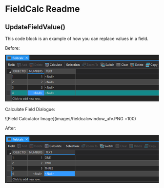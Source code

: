 # FieldCalc Readme

## UpdateFieldValue()

This code block is an example of how you can replace values in a field.

Before:

![Before Image](images/before_ufv.PNG)

Calculate Field Dialogue:

![Field Calculator Image](images/fieldcalcwindow_ufv.PNG =100)

After:

![After Image](images/after_ufv.PNG)
